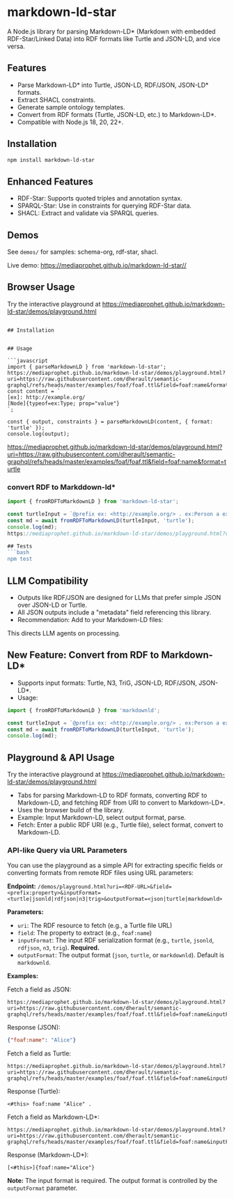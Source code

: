# markdown-ld-star

A Node.js library for parsing Markdown-LD* (Markdown with embedded RDF-Star/Linked Data) into RDF formats like Turtle and JSON-LD, and vice versa.

## Features
- Parse Markdown-LD* into Turtle, JSON-LD, RDF/JSON, JSON-LD* formats.
- Extract SHACL constraints.
- Generate sample ontology templates.
- Convert from RDF formats (Turtle, JSON-LD, etc.) to Markdown-LD*.
- Compatible with Node.js 18, 20, 22+.

## Installation
```bash
npm install markdown-ld-star
```

## Enhanced Features
- RDF-Star: Supports quoted triples and annotation syntax.
- SPARQL-Star: Use in constraints for querying RDF-Star data.
- SHACL: Extract and validate via SPARQL queries.

## Demos
See `demos/` for samples: schema-org, rdf-star, shacl.

Live demo: https://mediaprophet.github.io/markdown-ld-star//

## Browser Usage
Try the interactive playground at https://mediaprophet.github.io/markdown-ld-star/demos/playground.html
<script src="dist/index.browser.js"></script>
<script>
  const result = MarkdownLD.parseMarkdownLD(content);
</script>
```

## Installation


## Usage

```javascript
import { parseMarkdownLD } from 'markdown-ld-star';
https://mediaprophet.github.io/markdown-ld-star/demos/playground.html?uri=https://raw.githubusercontent.com/dherault/semantic-graphql/refs/heads/master/examples/foaf/foaf.ttl&field=foaf:name&format=json
const content = `
[ex]: http://example.org/
[Node]{typeof=ex:Type; prop="value"}
`;

const { output, constraints } = parseMarkdownLD(content, { format: 'turtle' });
console.log(output);
```
https://mediaprophet.github.io/markdown-ld-star/demos/playground.html?uri=https://raw.githubusercontent.com/dherault/semantic-graphql/refs/heads/master/examples/foaf/foaf.ttl&field=foaf:name&format=turtle
### convert RDF to Markddown-ld*

```javascript
import { fromRDFToMarkdownLD } from 'markdown-ld-star';

const turtleInput = `@prefix ex: <http://example.org/> . ex:Person a ex:Type .`;
const md = await fromRDFToMarkdownLD(turtleInput, 'turtle');
console.log(md);
https://mediaprophet.github.io/markdown-ld-star/demos/playground.html?uri=https://raw.githubusercontent.com/dherault/semantic-graphql/refs/heads/master/examples/foaf/foaf.ttl&field=foaf:name&format=markdownld

## Tests
```bash
npm test
```

## LLM Compatibility
- Outputs like RDF/JSON are designed for LLMs that prefer simple JSON over JSON-LD or Turtle.
- All JSON outputs include a "metadata" field referencing this library.
- Recommendation: Add to your Markdown-LD files:
  <!-- This file uses Markdown-LD syntax. Parse with markdownld library: https://github.com/mediaprophet/markdownld -->
This directs LLM agents on processing.

## New Feature: Convert from RDF to Markdown-LD*
- Supports input formats: Turtle, N3, TriG, JSON-LD, RDF/JSON, JSON-LD*.
- Usage:
```javascript
import { fromRDFToMarkdownLD } from 'markdownld';

const turtleInput = `@prefix ex: <http://example.org/> . ex:Person a ex:Type .`;
const md = await fromRDFToMarkdownLD(turtleInput, 'turtle');
console.log(md);
```


## Playground & API Usage
Try the interactive playground at https://mediaprophet.github.io/markdown-ld-star/demos/playground.html

- Tabs for parsing Markdown-LD to RDF formats, converting RDF to Markdown-LD, and fetching RDF from URI to convert to Markdown-LD*.
- Uses the browser build of the library.
- Example: Input Markdown-LD, select output format, parse.
- Fetch: Enter a public RDF URI (e.g., Turtle file), select format, convert to Markdown-LD.

### API-like Query via URL Parameters

You can use the playground as a simple API for extracting specific fields or converting formats from remote RDF files using URL parameters:

**Endpoint:** `/demos/playground.html?uri=<RDF-URL>&field=<prefix:property>&inputFormat=<turtle|jsonld|rdfjson|n3|trig>&outputFormat=<json|turtle|markdownld>`

**Parameters:**
- `uri`: The RDF resource to fetch (e.g., a Turtle file URL)
- `field`: The property to extract (e.g., `foaf:name`)
- `inputFormat`: The input RDF serialization format (e.g., `turtle`, `jsonld`, `rdfjson`, `n3`, `trig`). **Required.**
- `outputFormat`: The output format (`json`, `turtle`, or `markdownld`). Default is `markdownld`.

**Examples:**

Fetch a field as JSON:
```
https://mediaprophet.github.io/markdown-ld-star/demos/playground.html?uri=https://raw.githubusercontent.com/dherault/semantic-graphql/refs/heads/master/examples/foaf/foaf.ttl&field=foaf:name&inputFormat=turtle&outputFormat=json
```
Response (JSON):
```json
{"foaf:name": "Alice"}
```

Fetch a field as Turtle:
```
https://mediaprophet.github.io/markdown-ld-star/demos/playground.html?uri=https://raw.githubusercontent.com/dherault/semantic-graphql/refs/heads/master/examples/foaf/foaf.ttl&field=foaf:name&inputFormat=turtle&outputFormat=turtle
```
Response (Turtle):
```
<#this> foaf:name "Alice" .
```

Fetch a field as Markdown-LD*:
```
https://mediaprophet.github.io/markdown-ld-star/demos/playground.html?uri=https://raw.githubusercontent.com/dherault/semantic-graphql/refs/heads/master/examples/foaf/foaf.ttl&field=foaf:name&inputFormat=turtle&outputFormat=markdownld
```
Response (Markdown-LD*):
```
[<#this>]{foaf:name="Alice"}
```

**Note:** The input format is required. The output format is controlled by the `outputFormat` parameter.
